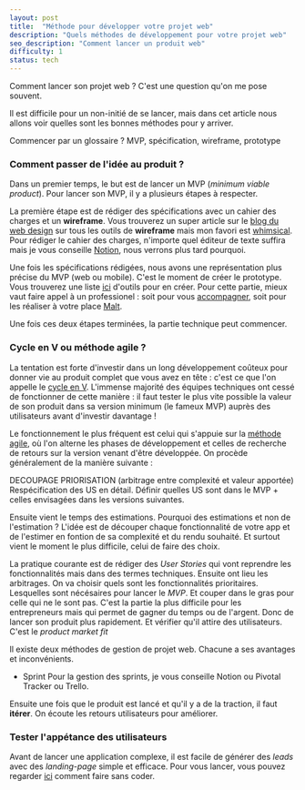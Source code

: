 ```yaml
---
layout: post
title:  "Méthode pour développer votre projet web"
description: "Quels méthodes de développement pour votre projet web"
seo_description: "Comment lancer un produit web"
difficulty: 1
status: tech
---
```


Comment lancer son projet web ? C'est une question qu'on me pose souvent.

Il est difficile pour un non-initié de se lancer, mais dans cet article nous allons voir quelles sont les bonnes méthodes pour y arriver.

Commencer par un glossaire ? MVP, spécification, wireframe, prototype

### Comment passer de l'idée au produit ?

Dans un premier temps, le but est de lancer un MVP (*minimum viable product*). Pour lancer son MVP, il y a plusieurs étapes à respecter.

La première étape est de rédiger des spécifications avec un cahier des charges et un **wireframe**. Vous trouverez un super article sur le [blog du web design](https://www.blogduwebdesign.com/logiciels-wireframe-prototype/) sur tous les outils de **wireframe** mais mon favori est [whimsical](https://whimsical.com/). Pour rédiger le cahier des charges, n'importe quel éditeur de texte suffira mais je vous conseille [Notion](https://www.notion.so/), nous verrons plus tard pourquoi.

Une fois les spécifications rédigées, nous avons une représentation plus précise du MVP (web ou mobile). C'est le moment de créer le prototype. Vous trouverez une liste [ici](https://www.blogduwebdesign.com/logiciels-wireframe-prototype/#Logiciels_pour_creer_des_prototypes) d'outils pour en créer. Pour cette partie, mieux vaut faire appel à un professionel : soit pour vous [accompagner](https://www.digitaljungle.camp/), soit pour les réaliser à votre place [Malt](https://www.malt.fr/s?q=web+designer&as=t).

Une fois ces deux étapes terminées, la partie technique peut commencer.

### Cycle en V ou méthode agile ?

La tentation est forte d'investir dans un long développement coûteux pour donner vie au produit complet que vous avez en tête : c'est ce que l'on appelle le [cycle en V](https://fr.wikipedia.org/wiki/Cycle_en_V). L'immense majorité des équipes techniques ont cessé de fonctionner de cette manière : il faut tester le plus vite possible la valeur de son produit dans sa version minimum (le fameux MVP) auprès des utilisateurs avant d'investir davantage !

Le fonctionnement le plus fréquent est celui qui s'appuie sur la [méthode agile](https://agilemanifesto.org/iso/fr/manifesto.html), où l'on alterne les phases de développement et celles de recherche de retours sur la version venant d'être développée.
On procède généralement de la manière suivante :

DECOUPAGE
PRIORISATION (arbitrage entre complexité et valeur apportée)
Respécification des US en détail.
Définir quelles US sont dans le MVP + celles envisagées dans les versions suivantes.

Ensuite vient le temps des estimations. Pourquoi des estimations et non de l'estimation ? L'idée est de découper chaque fonctionnalité de votre app et de l'estimer en fontion de sa complexité et du rendu souhaité. Et surtout vient le moment le plus difficile, celui de faire des choix.

La pratique courante est de rédiger des *User Stories* qui vont reprendre les fonctionnalités mais dans des termes techniques. Ensuite ont lieu les arbitrages. On va choisir quels sont les fonctionnalités prioritaires. Lesquelles sont nécésaires pour lancer le *MVP*. Et couper dans le gras pour celle qui ne le sont pas. C'est la partie la plus difficile pour les entrepreneurs mais qui permet de gagner du temps ou de l'argent. Donc de lancer son produit plus rapidement. Et vérifier qu'il attire des utilisateurs. C'est le *product market fit*

Il existe deux méthodes de gestion de projet web. Chacune a ses avantages et inconvénients.

- Sprint
Pour la gestion des sprints, je vous conseille Notion ou Pivotal Tracker ou Trello.

Ensuite une fois que le produit est lancé et qu'il y a de la traction, il faut **itérer**. On écoute les retours utilisateurs pour améliorer.

### Tester l'appétance des utilisateurs

Avant de lancer une application complexe, il est facile de générer des *leads* avec des *landing-page* simple et efficace. Pour vous lancer, vous pouvez regarder [ici](https://www.blogduwebdesign.com/logiciels-landing-pages/) comment faire sans coder.
